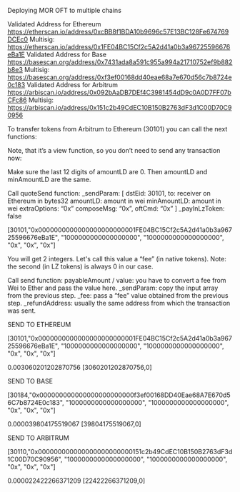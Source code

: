 Deploying MOR OFT to multiple chains

Validated Address for Ethereum
https://etherscan.io/address/0xcBB8f1BDA10b9696c57E13BC128Fe674769DCEc0 Multisig: https://etherscan.io/address/0x1FE04BC15Cf2c5A2d41a0b3a96725596676eBa1E
Validated Address for Base
https://basescan.org/address/0x7431ada8a591c955a994a21710752ef9b882b8e3 Multisig: https://basescan.org/address/0xf3ef00168dd40eae68a7e670d56c7b8724e0c183
Validated Address for Arbitrum
https://arbiscan.io/address/0x092bAaDB7DEf4C3981454dD9c0A0D7FF07bCFc86 
Multisig: https://arbiscan.io/address/0x151c2b49CdEC10B150B2763dF3d1C00D70C90956


To transfer tokens from Arbitrum to Ethereum (30101) you can call the next functions: 

Note, that it’s a view function, so you don’t need to send any transaction now:

Make sure the last 12 digits of amountLD are 0. 
Then amountLD and minAmountLD are the same.

Call quoteSend function:
_sendParam: 
[
	dstEid: 30101,
	to: receiver on Ethereum in bytes32
   	amountLD: amount in wei
    	minAmountLD: amount in wei
    	extraOptions: “0x”
composeMsg: “0x”,
    	oftCmd: “0x”
]
_payInLzToken: false


[30101,"0x0000000000000000000000001FE04BC15Cf2c5A2d41a0b3a96725596676eBa1E", "1000000000000000000", "1000000000000000000", "0x", "0x", "0x"]


You will get 2 integers. Let's call this value a “fee” (in native tokens). Note: the second (in LZ tokens) is always 0 in our case.




Call send function: 
payableAmount / value: you have to convert a fee from Wei to Ether and pass the value here. 
_sendParam: copy the input array from the previous step. 
_fee: pass a “fee” value obtained from the previous step.
_refundAddress: usually the same address from which the transaction was sent.





SEND TO ETHEREUM

[30101,"0x0000000000000000000000001FE04BC15Cf2c5A2d41a0b3a96725596676eBa1E", "1000000000000000000", "1000000000000000000", "0x", "0x", "0x"]

0.003060201202870756
[3060201202870756,0]


SEND TO BASE

[30184,"0x000000000000000000000000f3ef00168DD40Eae68A7E670d56C7b8724E0c183", "1000000000000000000", "1000000000000000000", "0x", "0x", "0x"]

0.000039804175519067
[39804175519067,0]

SEND TO ARBITRUM

[30110,"0x000000000000000000000000151c2b49CdEC10B150B2763dF3d1C00D70C90956", "1000000000000000000", "1000000000000000000", "0x", "0x", "0x"]

0.000022422266371209
[22422266371209,0]


